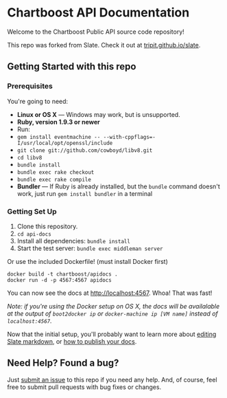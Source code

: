 Chartboost API Documentation
========
Welcome to the Chartboost Public API source code repository!

This repo was forked from Slate. Check it out at [tripit.github.io/slate](http://tripit.github.io/slate).

Getting Started with this repo
------------------------------

### Prerequisites

You're going to need:

 - **Linux or OS X** — Windows may work, but is unsupported.
 - **Ruby, version 1.9.3 or newer**
 - Run:
 - `gem install eventmachine -- --with-cppflags=-I/usr/local/opt/openssl/include` 
 - `git clone git://github.com/cowboyd/libv8.git`
 - `cd libv8`
 - `bundle install`
 - `bundle exec rake checkout`
 - `bundle exec rake compile`
 - **Bundler** — If Ruby is already installed, but the `bundle` command doesn't work, just run `gem install bundler` in a terminal

### Getting Set Up

 1. Clone this repository.
 2. `cd api-docs`
 3. Install all dependencies: `bundle install`
 4. Start the test server: `bundle exec middleman server`

Or use the included Dockerfile! (must install Docker first)

```shell
docker build -t chartboost/apidocs .
docker run -d -p 4567:4567 apidocs
```

You can now see the docs at <http://localhost:4567>. Whoa! That was fast!

*Note: if you're using the Docker setup on OS X, the docs will be
availalable at the output of `boot2docker ip` or `docker-machine ip [VM name]` instead of `localhost:4567`.*

Now that the initial setup, you'll probably want to learn more about [editing Slate markdown](https://github.com/tripit/slate/wiki/Markdown-Syntax), or [how to publish your docs](https://github.com/tripit/slate/wiki/Deploying-Slate).


Need Help? Found a bug?
--------------------

Just [submit an issue](https://github.com/Chartboost/api-docs/issues) to this repo if you need any help. And, of course, feel free to submit pull requests with bug fixes or changes.
